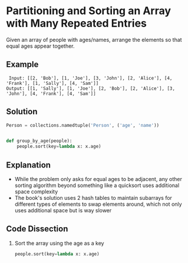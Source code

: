 # Partitioning and Sorting an Array with Many Repeated Entries
Given an array of people with ages/names, arrange the elements so that equal ages appear together.

## Example
```
 Input: [[2, 'Bob'], [1, 'Joe'], [3, 'John'], [2, 'Alice'], [4, 'Frank'], [1, 'Sally'], [4, 'Sam']]
Output: [[1, 'Sally'], [1, 'Joe'], [2, 'Bob'], [2, 'Alice'], [3, 'John'], [4, 'Frank'], [4, 'Sam']]
```

## Solution
```python
Person = collections.namedtuple('Person', ('age', 'name'))


def group_by_age(people):
    people.sort(key=lambda x: x.age)
```

## Explanation
* While the problem only asks for equal ages to be adjacent, any other sorting algorithm beyond something like a quicksort uses additional space complexity
* The book's solution uses 2 hash tables to maintain subarrays for different types of elements to swap elements around, which not only uses additional space but is way slower

## Code Dissection
1. Sort the array using the age as a key
    ```python
    people.sort(key=lambda x: x.age)
    ```